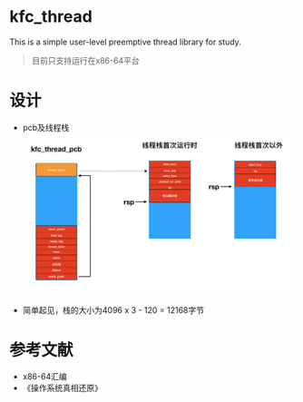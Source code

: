 # kfc_thread

This is a simple user-level preemptive thread library for study.
> 目前只支持运行在x86-64平台
# 设计

* pcb及线程栈
![](https://github.com/JungHsu/kfc_thread/blob/master/Resource/WX20190330-224916@2x.png?raw=true)

* 简单起见，栈的大小为4096 x 3 - 120 = 12168字节

# 参考文献
* x86-64汇编
* 《操作系统真相还原》
